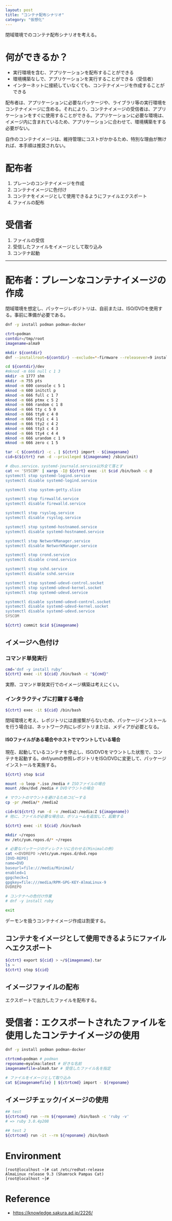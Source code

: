 ```yaml
---
layout: post
title: "コンテナ配布シナリオ"
category: "仮想化"
---
```


閉域環境でのコンテナ配布シナリオを考える。

# 何ができるか？

- 実行環境を含む、アプリケーションを配布することができる
- 環境構築なしで、アプリケーションを実行することができる（受信者）
- インターネットに接続していなくても、コンテナイメージを作成することができる

配布者は、アプリケーションに必要なパッケージや、ライブラリ等の実行環境をコンテナイメージに含める。それにより、コンテナイメージの受信者は、アプリケーションをすぐに使用することができる。アプリケーションに必要な環境は、イメージ内に含まれているため、アプリケーションに合わせて、環境構築をする必要がない。

自作のコンテナイメージは、維持管理にコストがかかるため、特別な理由が無ければ、本手順は推奨されない。

# 配布者

1. プレーンのコンテナイメージを作成
1. コンテナイメージに色付け
1. コンテナをイメージとして使用できるようにファイルエクスポート
1. ファイルの配布

# 受信者

1. ファイルの受信
1. 受信したファイルをイメージとして取り込み
1. コンテナ起動

---

# 配布者：プレーンなコンテナイメージの作成

閉域環境を想定し、パッケージレポジトリは、自前または、ISO/DVDを使用する。事前に準備が必要である。

```sh
dnf -y install podman podman-docker
```

```sh
ctrt=podman
contdir=/tmp/root
imagename=alma9

mkdir ${contdir}
dnf --installroot=${contdir} --exclude=*-firmware --releasever=9 install -y @core

cd ${contdir}/dev
#mknod -m 666 null c 1 3
mkdir -m 1777 shm
mkdir -m 755 pts
mknod -m 600 console c 5 1
mknod -m 600 initctl p
mknod -m 666 full c 1 7
mknod -m 666 ptmx c 5 2
mknod -m 666 random c 1 8
mknod -m 666 tty c 5 0
mknod -m 666 tty0 c 4 0
mknod -m 666 tty1 c 4 1
mknod -m 666 tty2 c 4 2
mknod -m 666 tty3 c 4 3
mknod -m 666 tty4 c 4 4
mknod -m 666 urandom c 1 9
mknod -m 666 zero c 1 5

tar -C ${contdir} -c . | ${ctrt} import - ${imagename}
cid=$(${ctrt} run -d --privileged ${imagename} /sbin/init)

# dbus.service、systemd-journald.service以外全て落とす
cat << 'SYSCOM' | xargs -I@ ${ctrt} exec -it $cid /bin/bash -c @
systemctl stop systemd-logind.service
systemctl disable systemd-logind.service

systemctl stop system-getty.slice

systemctl stop firewalld.service
systemctl disable firewalld.service

systemctl stop rsyslog.service
systemctl disable rsyslog.service

systemctl stop systemd-hostnamed.service
systemctl disable systemd-hostnamed.service

systemctl stop NetworkManager.service
systemctl disable NetworkManager.service

systemctl stop crond.service
systemctl disable crond.service

systemctl stop sshd.service
systemctl disable sshd.service

systemctl stop systemd-udevd-control.socket
systemctl stop systemd-udevd-kernel.socket
systemctl stop systemd-udevd.service

systemctl disable systemd-udevd-control.socket
systemctl disable systemd-udevd-kernel.socket
systemctl disable systemd-udevd.service
SYSCOM

${ctrt} commit $cid ${imagename}
```

## イメージへ色付け

### コマンド単発実行

```sh
cmd='dnf -y install ruby'
${ctrt} exec -it ${cid} /bin/bash -c "${cmd}"
```

実際、コマンド単発実行でのイメージ構築は考えにくい。

### インタラクティブに打鍵する場合

```sh
${ctrt} exec -it ${cid} /bin/bash
```

閉域環境と考え、レポジトリには直接繋がらないため、パッケージインストールを行う場合は、ネットワーク内にレポジトリまたは、メディアが必要となる。

#### ISOファイルがある場合やホストでマウントしている場合

現在、起動しているコンテナを停止し、ISO/DVDをマウントした状態で、コンテナを起動する。dnf/yumの参照レポジトリをISO/DVDに変更して、パッケージインストールを実施する。

```sh
${ctrt} stop $cid

mount -o loop *.iso /media # ISOファイルの場合
mount /dev/dvd /media # DVDマウントの場合

# マウントのマウントを避けるためコピーする
cp -pr /media/* /media2

cid=$(${ctrt} run -d -v /media2:/media:Z ${imagename})
# 他に、ファイルが必要な場合は、ボリュームを追加して、起動する

${ctrt} exec -it ${cid} /bin/bash
```

```sh
mkdir ~/repos
mv /etc/yum.repos.d/* ~/repos

# 必要なパッケージのディレクトリに合わせる(Minimalの例)
cat <<DVDREPO >/etc/yum.repos.d/dvd.repo
[DVD-REPO]
name=DVD
baseurl=file:///media/Minimal/
enabled=1
gpgcheck=1
gpgkey=file:///media/RPM-GPG-KEY-AlmaLinux-9
DVDREPO

# コンテナへの色付け作業
# dnf -y install ruby

exit
```

デーモンを扱うコンテナイメージ作成は割愛する。

## コンテナをイメージとして使用できるようにファイルへエクスポート

```sh
${ctrt} export ${cid} > ~/${imagename}.tar
ls ~
${ctrt} stop ${cid}
```

## イメージファイルの配布

エクスポートで出力したファイルを配布する。

# 受信者：エクスポートされたファイルを使用したコンテナイメージの使用

```sh
dnf -y install podman podman-docker
```

```sh
ctrtcmd=podman # podman
reponame=myalma:latest # 好きな名前
imagenamefile=alma9.tar # 受信したファイル名を指定

# ファイルをイメージとして取り込み
cat ${imagenamefile} | ${ctrtcmd} import - ${reponame}
```

## イメージチェック/イメージの使用

```sh
## test
${ctrtcmd} run --rm ${reponame} /bin/bash -c 'ruby -v'
# => ruby 3.0.4p208

## test 2
${ctrtcmd} run -it --rm ${reponame} /bin/bash
```

# Environment

```
[root@localhost ~]# cat /etc/redhat-release 
AlmaLinux release 9.3 (Shamrock Pampas Cat)
[root@localhost ~]# 
```

# Reference

- <https://knowledge.sakura.ad.jp/2226/>
